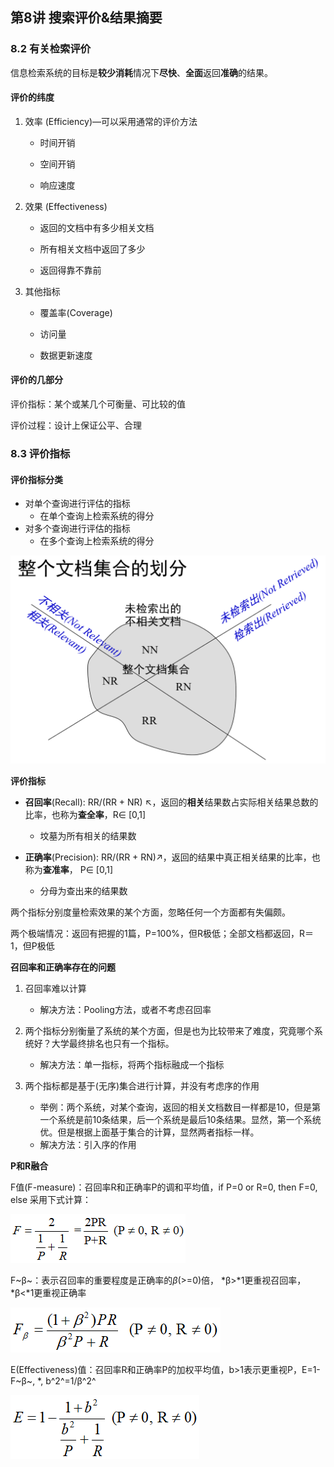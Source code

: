 ## 第8讲 搜索评价&结果摘要

### 8.2 有关检索评价

信息检索系统的目标是**较少消耗**情况下**尽快**、**全面**返回**准确**的结果。

#### 评价的纬度

1. 效率 (Efficiency)—可以采用通常的评价方法

   - 时间开销

   - 空间开销

   - 响应速度

2. 效果 (Effectiveness)

   - 返回的文档中有多少相关文档

   - 所有相关文档中返回了多少

   - 返回得靠不靠前

3. 其他指标

   - 覆盖率(Coverage)

   - 访问量

   - 数据更新速度

#### 评价的几部分

评价指标：某个或某几个可衡量、可比较的值

评价过程：设计上保证公平、合理

### 8.3 评价指标

#### 评价指标分类

- 对单个查询进行评估的指标
  - 在单个查询上检索系统的得分
- 对多个查询进行评估的指标
  - 在多个查询上检索系统的得分

![image-20231010200731381](assets/image-20231010200731381.png)

**评价指标**

- **召回率**(Recall): RR/(RR + NR) ↖，返回的**相关**结果数占实际相关结果总数的比率，也称为**查全率**，R∈ [0,1]
  - 坟墓为所有相关的结果数

- **正确率**(Precision): RR/(RR + RN)↗，返回的结果中真正相关结果的比率，也称为**查准率**， P∈ [0,1]
  - 分母为查出来的结果数

两个指标分别度量检索效果的某个方面，忽略任何一个方面都有失偏颇。

两个极端情况：返回有把握的1篇，P=100%，但R极低；全部文档都返回，R＝1，但P极低

**召回率和正确率存在的问题**

1. 召回率难以计算
   - 解决方法：Pooling方法，或者不考虑召回率

1. 两个指标分别衡量了系统的某个方面，但是也为比较带来了难度，究竟哪个系统好？大学最终排名也只有一个指标。
   - 解决方法：单一指标，将两个指标融成一个指标
2. 两个指标都是基于(无序)集合进行计算，并没有考虑序的作用
   - 举例：两个系统，对某个查询，返回的相关文档数目一样都是10，但是第一个系统是前10条结果，后一个系统是最后10条结果。显然，第一个系统优。但是根据上面基于集合的计算，显然两者指标一样。
   - 解决方法：引入序的作用

**P和R融合**

F值(F-measure)：召回率R和正确率P的调和平均值，if P=0 or R=0, then F=0, else 采用下式计算：

![image-20231010205859223](assets/image-20231010205859223.png)

F~β~：表示召回率的重要程度是正确率的*β*(>=0)倍， *β>*1更重视召回率， *β<*1更重视正确率

![image-20231010205908625](assets/image-20231010205908625.png)

E(Effectiveness)值：召回率R和正确率P的加权平均值，b>1表示更重视P，E=1- F~β~, *, b^2^=1/β^2^

![image-20231010205915119](assets/image-20231010205915119.png)

